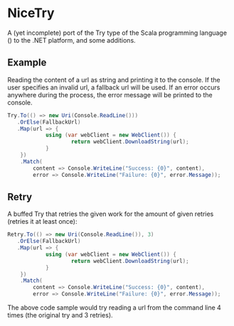 # NiceTry

A (yet incomplete) port of the Try type of the Scala programming language () to the .NET platform, and some additions.

## Example

Reading the content of a url as string and printing it to the console. If the user specifies an invalid url, a fallback url will be used.
If an error occurs anywhere during the process, the error message will be printed to the console.

```csharp
Try.To(() => new Uri(Console.ReadLine()))
   .OrElse(FallbackUrl)
   .Map(url => {
   			using (var webClient = new WebClient()) {
   					return webClient.DownloadString(url);
            }
    })
    .Match(
    	content => Console.WriteLine("Success: {0}", content),
        error => Console.WriteLine("Failure: {0}", error.Message));
```

## Retry

A buffed Try that retries the given work for the amount of given retries (retries it at least once):

```csharp
Retry.To(() => new Uri(Console.ReadLine()), 3)
   .OrElse(FallbackUrl)
   .Map(url => {
   			using (var webClient = new WebClient()) {
   					return webClient.DownloadString(url);
            }
    })
    .Match(
    	content => Console.WriteLine("Success: {0}", content),
        error => Console.WriteLine("Failure: {0}", error.Message));
```

The above code sample would try reading a url from the command line 4 times (the original try and 3 retries).